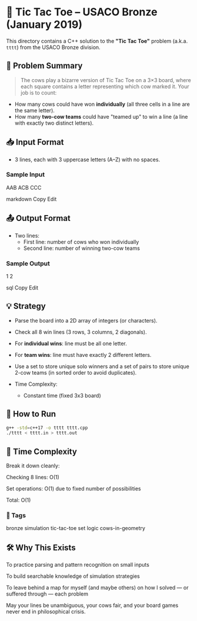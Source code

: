 # 🐄 Tic Tac Toe – USACO Bronze (January 2019)

This directory contains a C++ solution to the **"Tic Tac Toe"** problem (a.k.a. `tttt`) from the USACO Bronze division.

## 📜 Problem Summary
> The cows play a bizarre version of Tic Tac Toe on a 3×3 board, where each square contains a letter representing which cow marked it. Your job is to count:
- How many cows could have won **individually** (all three cells in a line are the same letter).
- How many **two-cow teams** could have "teamed up" to win a line (a line with exactly two distinct letters).

## 📥 Input Format
- 3 lines, each with 3 uppercase letters (A–Z) with no spaces.

### Sample Input
AAB
ACB
CCC

markdown
Copy
Edit

## 📤 Output Format
- Two lines:
  - First line: number of cows who won individually
  - Second line: number of winning two-cow teams

### Sample Output
1
2

sql
Copy
Edit

## 💡 Strategy
- Parse the board into a 2D array of integers (or characters).
- Check all 8 win lines (3 rows, 3 columns, 2 diagonals).
- For **individual wins**: line must be all one letter.
- For **team wins**: line must have exactly 2 different letters.

- Use a set to store unique solo winners and a set of pairs to store unique 2-cow teams (in sorted order to avoid duplicates).

- Time Complexity:
  - Constant time (fixed 3x3 board)

## 🚀 How to Run
```sh
g++ -std=c++17 -o tttt tttt.cpp
./tttt < tttt.in > tttt.out
```
## 🧠 Time Complexity
Break it down cleanly:

Checking 8 lines: O(1)

Set operations: O(1) due to fixed number of possibilities

Total: O(1)

### 🔖 Tags
bronze simulation tic-tac-toe set logic cows-in-geometry

## 🛠 Why This Exists
To practice parsing and pattern recognition on small inputs

To build searchable knowledge of simulation strategies

To leave behind a map for myself (and maybe others) on how I solved — or suffered through — each problem

May your lines be unambiguous, your cows fair, and your board games never end in philosophical crisis.
